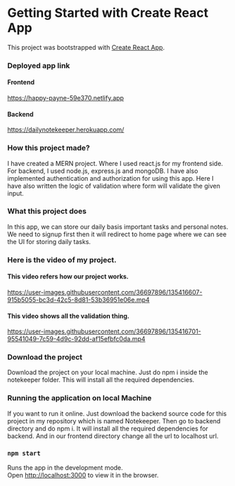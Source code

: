 # Getting Started with Create React App

This project was bootstrapped with [Create React App](https://github.com/facebook/create-react-app).

### Deployed app link
#### Frontend
https://happy-payne-59e370.netlify.app
#### Backend
https://dailynotekeeper.herokuapp.com/

### How this project made?

I have created a MERN project. Where I used react.js for my frontend side.
For backend, I used node.js, express.js and mongoDB. 
I have also implemented authentication and authorization for using this app.
Here I have also written the logic of validation where form will validate the given input.

### What this project does

In this app, we can store our daily basis important tasks and personal notes.
We need to signup first then it will redirect to home page where we can see the UI for storing daily tasks.

### Here is the video of my project.

#### This video refers how our project works.



https://user-images.githubusercontent.com/36697896/135416607-915b5055-bc3d-42c5-8d81-53b36951e06e.mp4



#### This video shows all the validation thing.



https://user-images.githubusercontent.com/36697896/135416701-95541049-7c59-4d9c-92dd-af15efbfc0da.mp4



### Download the project

Download the project on your local machine.
Just do npm i inside the notekeeper folder. This will install all
the required dependencies.

### Running the application on local Machine

If you want to run it online. Just download the backend source code for this project in my repository
 which is named Notekeeper. Then go to backend directory and do npm i. It will install all
 the required dependencies for backend. And in our frontend directory change all the url to localhost url.

### `npm start`

Runs the app in the development mode.\
Open [http://localhost:3000](http://localhost:3000) to view it in the browser.





